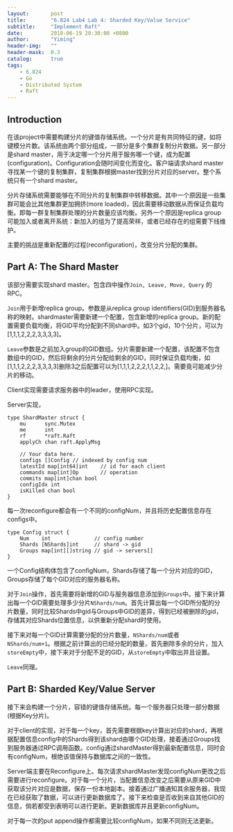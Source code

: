 ```yaml
---
layout:       post
title:        "6.824 Lab4 Lab 4: Sharded Key/Value Service"
subtitle:     "Implement Raft"
date:         2018-06-19 20:30:00 +0800
author:       "Yiming"
header-img:   ""
header-mask:  0.3
catalog:      true
tags:
    - 6.824
    - Go
    - Distributed System
    - Raft
---
```



## Introduction

在该project中需要构建分片的键值存储系统。一个分片是有共同特征的键，如将键模分片数。该系统由两个部分组成，一部分是多个集群复制分片数据。另一部分是shard master，用于决定哪一个分片用于服务哪一个键，成为配置(configuration)。Configuration会随时间变化而变化。客户端请求shard master寻找某一个键的复制集群，复制集群根据master找到分片对应的server。整个系统只有一个shard master。

分片存储系统需要能够在不同分片的复制集群中转移数据。其中一个原因是一些集群可能会比其他集群更加拥挤(more loaded)，因此需要移动数据从而保证负载均衡。即每一群复制集群处理的分片数量应该均衡。另外一个原因是replica group可能加入或者离开系统：新加入的组为了提高荣祥，或者已经存在的组需要下线维护。

主要的挑战是重新配置的过程(reconfiguration)，改变分片分配的集群。

## Part A: The Shard Master

该部分需要实现shard master。包含四中操作`Join, Leave, Move, Query` 的RPC。

`Join`用于新增replica group。参数是从replica group identifiers(GID)到服务器名称的映射。shardmaster需要新建一个配置，包含新增的replica group。新的配置需要负载均衡，将GID平均分配到不同shard中。如3个gid，10个分片，可以为[1,1,1,2,2,2,3,3,3,3]。

`Leave`参数是之前加入group的GID数组。分片需要新建一个配置，该配置不包含数组中的GID，然后将剩余的分片分配给剩余的GID，同时保证负载均衡，如[1,1,1,2,2,2,3,3,3,3]删除3之后配置可以为[1,1,1,2,2,2,1,1,2,2,]。需要竟可能减少分片的移动。

Client实现需要请求服务器中的leader，使用RPC实现。

Server实现，

```
type ShardMaster struct {
	mu      sync.Mutex
	me      int
	rf      *raft.Raft
	applyCh chan raft.ApplyMsg

	// Your data here.
	configs []Config // indexed by config num
	latestId map[int64]int    // id for each client
	commands map[int]Op       // operation
	commits map[int]chan bool
	configIdx int
	isKilled chan bool
}
```

每一次reconfigure都会有一个不同的configNum，并且将历史配置信息存在configs中。
```
type Config struct {
	Num    int              // config number
	Shards [NShards]int     // shard -> gid
	Groups map[int][]string // gid -> servers[]
}
```
一个Config结构体包含了configNum，Shards存储了每一个分片对应的GID， Groups存储了每个GID对应的服务器名称。

对于`Join`操作，首先需要将新增的GID与服务器信息添加到`Groups`中。接下来计算出每一个GID需要处理多少分片`NShards/num`。首先计算出每一个GID所分配的分片数量，同时比较Shards中gid与Groups中GID的差异，得到已经被删除的gid，存储其对应Shards位置信息，以供重新分配shard时使用。

接下来对每一个GID计算需要分配的分片数量，`NShards/num`或者`NShards/num+1`。根据之前计算出的已经分配的数量，首先删除多余的分片，加入`storeEmpty`中，接下来对于分配不足的GID，从`storeEmpty`中取出并且设置。

`Leave`同理。

## Part B: Sharded Key/Value Server
接下来会构建一个分片，容错的键值存储系统。每一个服务器只处理一部分数据(根据Key分片)。

对于client的实现，对于每一个key，首先需要根据key计算出对应的shard，再根据配置信息config中的Shards得到该shard由哪个GID处理，接着通过Groups找到服务器通过RPC调用函数。config通过shardMaster得到最新配置信息，同时会有configNum，根绝该值保持与数据库之间的一致性。

Server端主要在Reconfigure上。每次请求shardMaster发现configNum更改之后需要进行reconfigure。对于每一个分片，当配置信息改变之后需要从原来GID中获取该分片对应是数据，保存一份本地副本。接着通过广播通知其余服务器，我现在已经获取了数据，可以进行更新数据库了。接下来检查是否收到来自其他GID的信息，倘若都受到表明可以进行更新。更新数据库并且更新configNum。

对于每一次的put append操作都需要比较configNum，如果不同则无法更新。